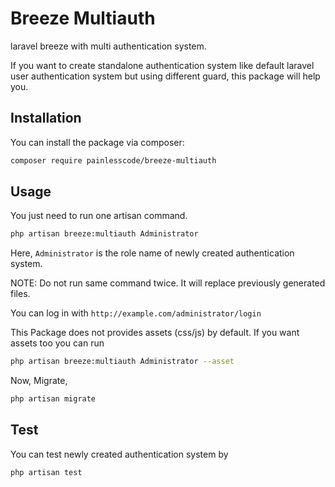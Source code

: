 # Breeze Multiauth

laravel breeze with multi authentication system.

If you want to create standalone authentication system like default laravel user authentication system but using different guard, this package will help you.

## Installation
You can install the package via composer:
``` bash
composer require painlesscode/breeze-multiauth
```
 
## Usage

You just need to run one artisan command.
```sh
php artisan breeze:multiauth Administrator
```
Here, `Administrator` is the role name of newly created authentication system.

NOTE: Do not run same command twice. It will replace previously generated files.

You can log in with `http://example.com/administrator/login`

This Package does not provides assets (css/js) by default.
If you want assets too you can run
```sh
php artisan breeze:multiauth Administrator --asset
```

Now, Migrate,

```sh
php artisan migrate
```

## Test
You can test newly created authentication system by
```sh
php artisan test
```
